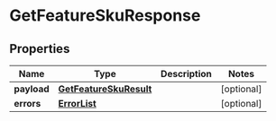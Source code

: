 # GetFeatureSkuResponse

## Properties
Name | Type | Description | Notes
------------ | ------------- | ------------- | -------------
**payload** | [**GetFeatureSkuResult**](GetFeatureSkuResult.md) |  |  [optional]
**errors** | [**ErrorList**](ErrorList.md) |  |  [optional]
